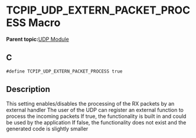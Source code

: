 # TCPIP\_UDP\_EXTERN\_PACKET\_PROCESS Macro

**Parent topic:**[UDP Module](GUID-D2D8E9C8-0778-41E2-8F0B-194954B92250.md)

## C

```
#define TCPIP_UDP_EXTERN_PACKET_PROCESS true 
```

## Description

This setting enables/disables the processing of the RX packets by an external handler The user of the UDP can register an external function to process the incoming packets If true, the functionality is built in and could be used by the application If false, the functionality does not exist and the generated code is slightly smaller

